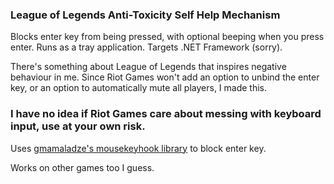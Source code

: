 ### League of Legends Anti-Toxicity Self Help Mechanism
Blocks enter key from being pressed, with optional beeping when you press enter. Runs as a tray application. Targets .NET Framework (sorry).

There's something about League of Legends that inspires negative behaviour in me. Since Riot Games won't add an option to unbind the enter key, or an option to automatically mute all players, I made this.

### I have no idea if Riot Games care about messing with keyboard input, use at your own risk.

Uses [gmamaladze's mousekeyhook library](https://github.com/gmamaladze/globalmousekeyhook) to block enter key.

Works on other games too I guess.
